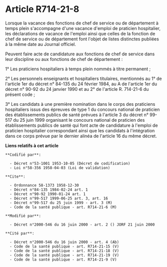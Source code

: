 # Article R714-21-8

Lorsque la vacance des fonctions de chef de service ou de département à temps plein s'accompagne d'une vacance d'emploi de
praticien hospitalier, les déclarations de vacance de l'emploi ainsi que celles de la fonction de chef de service ou de
département font l'objet de listes distinctes publiées à la même date au Journal officiel.

Peuvent faire acte de candidature aux fonctions de chef de service dans leur discipline ou aux fonctions de chef de
département :

1° Les praticiens hospitaliers à temps plein nommés à titre permanent ;

2° Les personnels enseignants et hospitaliers titulaires, mentionnés au 1° de l'article 1er du décret n° 84-135 du 24 février
1984, au A de l'article 1er du décret n° 90-92 du 24 janvier 1990 et au 2° de l'article R. 714-21-6 du présent code ;

3° Les candidats à une première nomination dans le corps des praticiens hospitaliers issus des épreuves de type 1 du concours
national de praticien des établissements publics de santé prévues à l'article 3 du décret n° 99-517 du 25 juin 1999
organisant le concours national de praticien des établissements publics de santé qui font acte de candidature à l'emploi de
praticien hospitalier correspondant ainsi que les candidats à l'intégration dans ce corps prévue par le dernier alinéa de
l'article 16 du même décret.

**Liens relatifs à cet article**

	**Codifié par**:

	  - Décret n°53-1001 1953-10-05 (Décret de codification)
	  - Loi n°58-356 1958-04-03 (Loi de validation)

	**Cite**:

	  - Ordonnance 58-1373 1958-12-30
	  - Décret n°84-135 1984-02-24 art. 1
	  - Décret n°90-92 1990-01-24 art. 1
	  - Décret n°99-517 1999-06-25 art. 3, art. 16
	  - Décret n°99-517 du 25 juin 1999 - art. 3 (M)
	  - Code de la santé publique - art. R714-21-6 (M)

	**Modifié par**:

	  - Décret n°2000-546 du 16 juin 2000 - art. 2 () JORF 21 juin 2000

	**Cité par**:

	  - Décret n°2000-546 du 16 juin 2000 - art. 4 (Ab)
	  - Code de la santé publique - art. R714-21-15 (V)
	  - Code de la santé publique - art. R714-21-18 (V)
	  - Code de la santé publique - art. R714-21-19 (V)
	  - Code de la santé publique - art. R714-21-9 (V)

